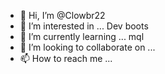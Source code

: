 - 👋 Hi, I’m @Clowbr22
- 👀 I’m interested in ... Dev boots
- 🌱 I’m currently learning ... mql
- 💞️ I’m looking to collaborate on ... 
- 📫 How to reach me ...

<!---
Clowbr22/Clowbr22 is a ✨ special ✨ repository because its `README.md` (this file) appears on your GitHub profile.
You can click the Preview link to take a look at your changes.
--->
